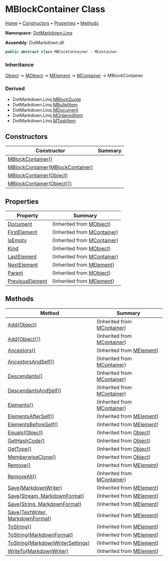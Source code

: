 <a name="_top"></a>

# MBlockContainer Class

[Home](../../../README.md#_top) &#x2022; [Constructors](#constructors) &#x2022; [Properties](#properties) &#x2022; [Methods](#methods)

**Namespace**: [DotMarkdown.Linq](../README.md#_top)

**Assembly**: DotMarkdown\.dll

```csharp
public abstract class MBlockContainer : MContainer
```

### Inheritance

[Object](https://docs.microsoft.com/en-us/dotnet/api/system.object) &#x2192; [MObject](../MObject/README.md#_top) &#x2192; [MElement](../MElement/README.md#_top) &#x2192; [MContainer](../MContainer/README.md#_top) &#x2192; MBlockContainer

### Derived

* DotMarkdown\.Linq\.[MBlockQuote](../MBlockQuote/README.md#_top)
* DotMarkdown\.Linq\.[MBulletItem](../MBulletItem/README.md#_top)
* DotMarkdown\.Linq\.[MDocument](../MDocument/README.md#_top)
* DotMarkdown\.Linq\.[MOrderedItem](../MOrderedItem/README.md#_top)
* DotMarkdown\.Linq\.[MTaskItem](../MTaskItem/README.md#_top)

## Constructors

| Constructor | Summary |
| ----------- | ------- |
| [MBlockContainer()](-ctor/README.md#DotMarkdown_Linq_MBlockContainer__ctor) | |
| [MBlockContainer(MBlockContainer)](-ctor/README.md#DotMarkdown_Linq_MBlockContainer__ctor_DotMarkdown_Linq_MBlockContainer_) | |
| [MBlockContainer(Object)](-ctor/README.md#DotMarkdown_Linq_MBlockContainer__ctor_System_Object_) | |
| [MBlockContainer(Object\[\])](-ctor/README.md#DotMarkdown_Linq_MBlockContainer__ctor_System_Object___) | |

## Properties

| Property | Summary |
| -------- | ------- |
| [Document](../MObject/Document/README.md#_top) |  \(Inherited from [MObject](../MObject/README.md#_top)\) |
| [FirstElement](../MContainer/FirstElement/README.md#_top) |  \(Inherited from [MContainer](../MContainer/README.md#_top)\) |
| [IsEmpty](../MContainer/IsEmpty/README.md#_top) |  \(Inherited from [MContainer](../MContainer/README.md#_top)\) |
| [Kind](../MObject/Kind/README.md#_top) |  \(Inherited from [MObject](../MObject/README.md#_top)\) |
| [LastElement](../MContainer/LastElement/README.md#_top) |  \(Inherited from [MContainer](../MContainer/README.md#_top)\) |
| [NextElement](../MElement/NextElement/README.md#_top) |  \(Inherited from [MElement](../MElement/README.md#_top)\) |
| [Parent](../MObject/Parent/README.md#_top) |  \(Inherited from [MObject](../MObject/README.md#_top)\) |
| [PreviousElement](../MElement/PreviousElement/README.md#_top) |  \(Inherited from [MElement](../MElement/README.md#_top)\) |

## Methods

| Method | Summary |
| ------ | ------- |
| [Add(Object)](../MContainer/Add/README.md#DotMarkdown_Linq_MContainer_Add_System_Object_) |  \(Inherited from [MContainer](../MContainer/README.md#_top)\) |
| [Add(Object\[\])](../MContainer/Add/README.md#DotMarkdown_Linq_MContainer_Add_System_Object___) |  \(Inherited from [MContainer](../MContainer/README.md#_top)\) |
| [Ancestors()](../MElement/Ancestors/README.md#_top) |  \(Inherited from [MElement](../MElement/README.md#_top)\) |
| [AncestorsAndSelf()](../MContainer/AncestorsAndSelf/README.md#_top) |  \(Inherited from [MContainer](../MContainer/README.md#_top)\) |
| [Descendants()](../MContainer/Descendants/README.md#_top) |  \(Inherited from [MContainer](../MContainer/README.md#_top)\) |
| [DescendantsAndSelf()](../MContainer/DescendantsAndSelf/README.md#_top) |  \(Inherited from [MContainer](../MContainer/README.md#_top)\) |
| [Elements()](../MContainer/Elements/README.md#_top) |  \(Inherited from [MContainer](../MContainer/README.md#_top)\) |
| [ElementsAfterSelf()](../MElement/ElementsAfterSelf/README.md#_top) |  \(Inherited from [MElement](../MElement/README.md#_top)\) |
| [ElementsBeforeSelf()](../MElement/ElementsBeforeSelf/README.md#_top) |  \(Inherited from [MElement](../MElement/README.md#_top)\) |
| [Equals(Object)](https://docs.microsoft.com/en-us/dotnet/api/system.object.equals) |  \(Inherited from [Object](https://docs.microsoft.com/en-us/dotnet/api/system.object)\) |
| [GetHashCode()](https://docs.microsoft.com/en-us/dotnet/api/system.object.gethashcode) |  \(Inherited from [Object](https://docs.microsoft.com/en-us/dotnet/api/system.object)\) |
| [GetType()](https://docs.microsoft.com/en-us/dotnet/api/system.object.gettype) |  \(Inherited from [Object](https://docs.microsoft.com/en-us/dotnet/api/system.object)\) |
| [MemberwiseClone()](https://docs.microsoft.com/en-us/dotnet/api/system.object.memberwiseclone) |  \(Inherited from [Object](https://docs.microsoft.com/en-us/dotnet/api/system.object)\) |
| [Remove()](../MElement/Remove/README.md#_top) |  \(Inherited from [MElement](../MElement/README.md#_top)\) |
| [RemoveAll()](../MContainer/RemoveAll/README.md#_top) |  \(Inherited from [MContainer](../MContainer/README.md#_top)\) |
| [Save(MarkdownWriter)](../MElement/Save/README.md#DotMarkdown_Linq_MElement_Save_DotMarkdown_MarkdownWriter_) |  \(Inherited from [MElement](../MElement/README.md#_top)\) |
| [Save(Stream, MarkdownFormat)](../MElement/Save/README.md#DotMarkdown_Linq_MElement_Save_System_IO_Stream_DotMarkdown_MarkdownFormat_) |  \(Inherited from [MElement](../MElement/README.md#_top)\) |
| [Save(String, MarkdownFormat)](../MElement/Save/README.md#DotMarkdown_Linq_MElement_Save_System_String_DotMarkdown_MarkdownFormat_) |  \(Inherited from [MElement](../MElement/README.md#_top)\) |
| [Save(TextWriter, MarkdownFormat)](../MElement/Save/README.md#DotMarkdown_Linq_MElement_Save_System_IO_TextWriter_DotMarkdown_MarkdownFormat_) |  \(Inherited from [MElement](../MElement/README.md#_top)\) |
| [ToString()](../MElement/ToString/README.md#DotMarkdown_Linq_MElement_ToString) |  \(Inherited from [MElement](../MElement/README.md#_top)\) |
| [ToString(MarkdownFormat)](../MElement/ToString/README.md#DotMarkdown_Linq_MElement_ToString_DotMarkdown_MarkdownFormat_) |  \(Inherited from [MElement](../MElement/README.md#_top)\) |
| [ToString(MarkdownWriterSettings)](../MElement/ToString/README.md#DotMarkdown_Linq_MElement_ToString_DotMarkdown_MarkdownWriterSettings_) |  \(Inherited from [MElement](../MElement/README.md#_top)\) |
| [WriteTo(MarkdownWriter)](../MElement/WriteTo/README.md#_top) |  \(Inherited from [MElement](../MElement/README.md#_top)\) |

